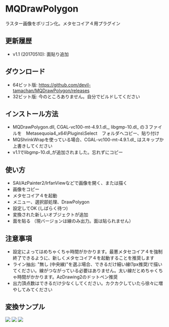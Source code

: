# MQDrawPolygon
ラスター画像をポリゴン化。メタセコイア４用プラグイン

## 更新履歴
 - v1.1 (20170510): 面貼り追加

## ダウンロード
 - 64ビット版: https://github.com/devil-tamachan/MQDrawPolygon/releases
 - 32ビット版: 今のところありません。自分でビルドしてください

## インストール方法
 - MQDrawPolygon.dll, CGAL-vc100-mt-4.9.1.dl_, libgmp-10.dl_ の３ファイルを　Metasequoia4_x64\Plugins\Select　フォルダへコピー、貼り付け
 - MQShrinkWrapを使っている場合、CGAL-vc100-mt-4.9.1.dl_ はスキップか上書きしてください
 - v1.1でlibgmp-10.dl_が追加されました。忘れずにコピー

## 使い方
 - SAI/AzPainter2/IrfanViewなどで画像を開く、または描く
 - 画像をコピー
 - メタセコイア４を起動
 - メニュー、選択部処理、DrawPolygon 
 - 設定してOK (しばらく待つ)
 - 変換された新しいオブジェクトが追加
 - 面を貼る （現バージョンは線のみ出力。面は貼られません）

## 注意事項
 - 設定によってはめちゃくちゃ時間がかかります。最悪メタセコイア４を強制終了できるように、新しくメタセコイア４を起動することを推奨します
 - ライン抽出: "無し (中央線)"を選ぶ場合、できるだけ細い線(1px推奨)で描いてください。線がつながっている必要はありません。太い線だとめちゃくちゃ時間がかかります。AzDrawing2のドットペン推奨
 - 出力頂点数はできるだけ少なくしてください。カクカクしていたら徐々に増やしてみてください

## 変換サンプル
<img src="https://github.com/devil-tamachan/MQDrawPolygon/raw/master/sample/ribbon_result.png" />
<img src="https://github.com/devil-tamachan/MQDrawPolygon/raw/master/sample/color1_result.png" />
<img src="https://github.com/devil-tamachan/MQDrawPolygon/raw/master/sample/centerline1_result.png" />
